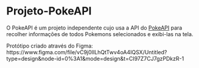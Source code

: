 # Projeto-PokeAPI

<p>O PokeAPI é um projeto independente cujo usa a API do <a href="https://pokeapi.co/">PokeAPI</a> para recolher informações de todos Pokemons selecionados e exibi-las na tela.</p>

<p>Protótipo criado através do Figma: https://www.figma.com/file/vC9j0IILhQtTwv4oA4IQSX/Untitled?type=design&node-id=0%3A1&mode=design&t=CI97Z7CJ7gzPDkzR-1</p>

